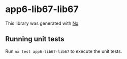 # app6-lib67-lib67

This library was generated with [Nx](https://nx.dev).

## Running unit tests

Run `nx test app6-lib67-lib67` to execute the unit tests.
